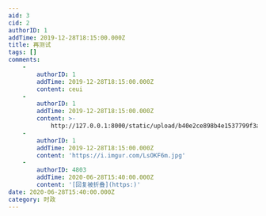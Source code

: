 ```yaml
---
aid: 3
cid: 2
authorID: 1
addTime: 2019-12-28T18:15:00.000Z
title: 再测试
tags: []
comments:
    -
        authorID: 1
        addTime: 2019-12-28T18:15:00.000Z
        content: ceui
    -
        authorID: 1
        addTime: 2019-12-28T18:15:00.000Z
        content: >-
            http://127.0.0.1:8000/static/upload/b40e2ce898b4e1537799f3a3c39bfe8a.jpg
    -
        authorID: 1
        addTime: 2019-12-28T18:15:00.000Z
        content: 'https://i.imgur.com/LsOKF6m.jpg'
    -
        authorID: 4803
        addTime: 2020-06-28T15:40:00.000Z
        content: '[回复被折叠](https:)'
date: 2020-06-28T15:40:00.000Z
category: 时政
---
```



